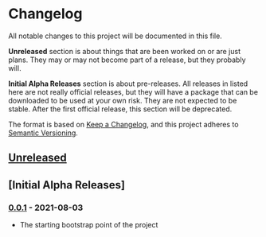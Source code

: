 # Changelog
All notable changes to this project will be documented in this file.

**Unreleased** section is about things that are been worked on or are just plans. They may or may 
not become part of a release, but they probably will.

**Initial Alpha Releases** section is about pre-releases. All releases in listed here are not really 
official releases, but they will have a package that can be downloaded to be used at your own risk. 
They are not expected to be stable. After the first official release, this section will be deprecated.

The format is based on [Keep a Changelog](https://keepachangelog.com/en/1.0.0/),
and this project adheres to [Semantic Versioning](https://semver.org/spec/v2.0.0.html).

## [Unreleased]


## [Initial Alpha Releases]

### [0.0.1] - 2021-08-03

- The starting bootstrap point of the project


[Unreleased]: https://github.com/fabio-blanco/ngx-uc/compare/0.0.1...HEAD
[0.0.1]: https://github.com/fabio-blanco/ngx-uc/releases/tag/0.0.1
